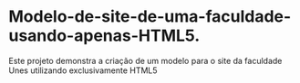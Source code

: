 # Modelo-de-site-de-uma-faculdade-usando-apenas-HTML5.
Este projeto demonstra a criação de um modelo para o site da faculdade Unes utilizando exclusivamente HTML5
